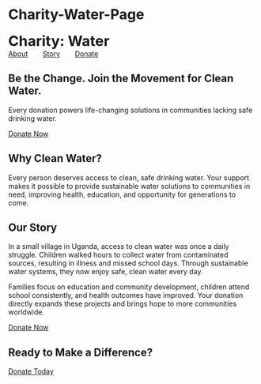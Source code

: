 # Charity-Water-Page
<!DOCTYPE html>
<html lang="en">
<head>
<meta charset="UTF-8">
<meta name="viewport" content="width=device-width, initial-scale=1.0">
<title>Charity: Water Landing Page - Responsive</title>
<style>
@font-face {
  font-family: 'Proxima Nova';
  src: local('Proxima Nova'), local('ProximaNova'), url('https://fonts.cdnfonts.com/s/17852/ProximaNova-Regular.woff') format('woff');
}

body {
  margin: 0;
  font-family: 'Proxima Nova', Arial, Helvetica, sans-serif;
  line-height: 1.6;
  color: #1A1A1A;
  background-color: #f9fafb;
}

h1, h2, h3 { font-family: 'Georgia', serif; margin: 0 0 20px 0; line-height: 1.3; }

p, a { font-family: 'Proxima Nova'; color: #1A1A1A; line-height: 1.6; }

a { text-decoration: none; transition: color 0.3s ease, transform 0.3s ease; }

.navbar {
  display: flex; justify-content: space-between; align-items: center;
  padding: 20px 50px; background: #FFC907; color: #1A1A1A;
  position: sticky; top: 0; z-index: 1000; border-radius: 0 0 10px 10px;
}
.navbar .logo { font-size: 1.8rem; font-weight: bold; }
.navbar ul { list-style: none; display: flex; gap: 30px; margin: 0; padding: 0; }
.navbar ul li a:hover { color: #BF6C46; transform: scale(1.1); }

.hero {
  background: url("https://via.placeholder.com/1400x600") no-repeat center center/cover;
  text-align: center; padding: 160px 20px; position: relative;
  transition: all 0.5s ease;
}
.hero:hover { transform: scale(1.02); }
.hero-overlay { position: absolute; top: 0; left: 0; right: 0; bottom: 0; background: rgba(26,26,26,0.5); border-radius: 15px; }
.hero-content { position: relative; z-index: 1; max-width: 900px; margin: 0 auto; }
.hero h1 { color: #FFEB3B; font-size: 4rem; margin-bottom: 25px; text-shadow: 2px 2px 5px rgba(0,0,0,0.3); }
.hero p { color: #FFFFFF; font-size: 1.4rem; margin-bottom: 40px; text-shadow: 1px 1px 3px rgba(0,0,0,0.2); }

.btn-primary {
  background: #BF6C46; color: #FFFFFF; padding: 22px 45px; border-radius: 12px;
  font-size: 1.4rem; font-weight: bold; transition: all 0.3s ease, transform 0.3s ease;
  box-shadow: 0 6px 10px rgba(0,0,0,0.15);
}
.btn-primary:hover { background: #77A8BB; transform: scale(1.1); }

.section { padding: 100px 20px; max-width: 1000px; margin: 50px auto; border-radius: 15px; }
.about { background-color: #77A8BB; text-align: center; }
.about h2 { font-size: 2.5rem; margin-bottom: 25px; }
.about p { font-size: 1.3rem; line-height: 1.8; }
.story { background-color: #fff; text-align: left; box-shadow: 0 6px 15px rgba(0,0,0,0.1); padding: 60px; border-radius: 15px; }
.story h2 { font-size: 2.3rem; margin-bottom: 25px; }
.story p { font-size: 1.25rem; line-height: 1.8; margin-bottom: 25px; }
.story .highlight { font-weight: bold; color: #77A8BB; }
.cta { background: #FFC907; text-align: center; padding: 100px 20px; }
.cta h2 { color: #1A1A1A; margin-bottom: 40px; font-size: 2.5rem; }
.cta a { background: #BF6C46; color: #FFFFFF; padding: 22px 45px; border-radius: 12px;
  font-size: 1.4rem; font-weight: bold; transition: all 0.3s ease, transform 0.3s ease; box-shadow: 0 6px 10px rgba(0,0,0,0.15);
}
.cta a:hover { background: #77A8BB; transform: scale(1.1); }

.story-cta { text-align: center; margin-top: 30px; }

@media (max-width: 1024px) { .hero h1 { font-size: 3.5rem; } }
@media (max-width: 768px) {
  .hero h1 { font-size: 3rem; }
  .hero p { font-size: 1.2rem; }
  .btn-primary { font-size: 1.2rem; padding: 18px 36px; }
  .about h2, .cta h2 { font-size: 2rem; }
  .about p, .story p { font-size: 1.15rem; }
}
@media (max-width: 480px) {
  .navbar { flex-direction: column; gap: 15px; }
  .hero { padding: 120px 15px; }
  .hero h1 { font-size: 2.5rem; }
  .btn-primary { font-size: 1rem; padding: 15px 30px; }
}
</style>
</head>
<body>

<nav class="navbar">
  <div class="logo">Charity: Water</div>
  <ul>
    <li><a href="#about">About</a></li>
    <li><a href="#story">Story</a></li>
    <li><a href="#donate">Donate</a></li>
  </ul>
</nav>

<section class="hero">
  <div class="hero-overlay"></div>
  <div class="hero-content">
    <h1>Be the Change. Join the Movement for Clean Water.</h1>
    <p>Every donation powers life-changing solutions in communities lacking safe drinking water.</p>
    <a href="#donate" class="btn-primary">Donate Now</a>
  </div>
</section>

<section id="about" class="section about">
  <h2>Why Clean Water?</h2>
  <p>Every person deserves access to clean, safe drinking water. Your support makes it possible to provide sustainable water solutions to communities in need, improving health, education, and opportunity for generations to come.</p>
</section>

<section id="story" class="section story">
  <h2>Our Story</h2>
  <p>In a small village in Uganda, access to clean water was once a daily struggle. Children walked hours to collect water from contaminated sources, resulting in illness and missed school days. Through sustainable water systems, they now enjoy <span class="highlight">safe, clean water every day</span>.</p>
  <p>Families focus on education and community development, children attend school consistently, and health outcomes have improved. Your donation directly expands these projects and brings <span class="highlight">hope to more communities worldwide</span>.</p>
  <div class="story-cta">
    <a href="#donate" class="btn-primary">Donate Now</a>
  </div>
</section>

<section id="donate" class="section cta">
  <h2>Ready to Make a Difference?</h2>
  <a href="#">Donate Today</a>
</section>

</body>
</html>
